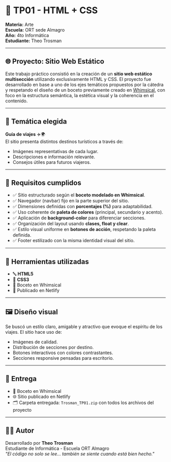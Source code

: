 # 🎨 TP01 - HTML + CSS  
**Materia:** Arte  
**Escuela:** ORT sede Almagro  
**Año:** 4to Informática  
**Estudiante:** Theo Trosman  

---

## 🌐 Proyecto: Sitio Web Estático

Este trabajo práctico consistió en la creación de un **sitio web estático multisección** utilizando exclusivamente HTML y CSS. El proyecto fue desarrollado en base a uno de los ejes temáticos propuestos por la cátedra y respetando el diseño de un boceto previamente creado en [Whimsical](https://whimsical.com/), con foco en la estructura semántica, la estética visual y la coherencia en el contenido.

---

## 🧭 Temática elegida

**Guía de viajes** ✈️🌍  
El sitio presenta distintos destinos turísticos a través de:
- Imágenes representativas de cada lugar.
- Descripciones e información relevante.
- Consejos útiles para futuros viajeros.

---

## 🧩 Requisitos cumplidos

- ✅ Sitio estructurado según el **boceto modelado en Whimsical**.
- ✅ Navegador (navbar) fijo en la parte superior del sitio.
- ✅ Dimensiones definidas con **porcentajes (%)** para adaptabilidad.
- ✅ Uso coherente de **paleta de colores** (principal, secundario y acento).
- ✅ Aplicación de **background-color** para diferenciar secciones.
- ✅ Organización del layout usando **clases, float y clear**.
- ✅ Estilo visual uniforme en **botones de acción**, respetando la paleta definida.
- ✅ Footer estilizado con la misma identidad visual del sitio.

---

## 🧠 Herramientas utilizadas

- 🔤 **HTML5**
- 🎨 **CSS3**
- 🎨 Boceto en Whimsical
- 🚀 Publicado en Netlify

---

## 🖼️ Diseño visual

Se buscó un estilo claro, amigable y atractivo que evoque el espíritu de los viajes. El sitio hace uso de:
- Imágenes de calidad.
- Distribución de secciones por destino.
- Botones interactivos con colores contrastantes.
- Secciones responsive pensadas para escritorio.

---

## 📎 Entrega

- 📐 Boceto en Whimsical
- 🌐 Sitio publicado en Netlify
- 🗂️ Carpeta entregada: `Trosman_TP01.zip` con todos los archivos del proyecto

---

## 🧑‍🎨 Autor

Desarrollado por **Theo Trosman**  
Estudiante de Informática - Escuela ORT Almagro  
_"El código no solo se lee... también se siente cuando está bien hecho."_
